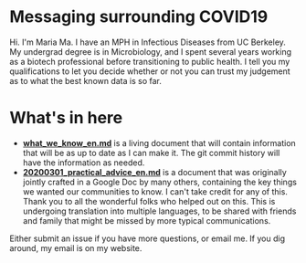 # Messaging surrounding COVID19 

Hi. I'm Maria Ma. I have an MPH in Infectious Diseases from UC Berkeley. My undergrad degree is in Microbiology, and I spent several years working as a biotech professional before transitioning to public health. I tell you my qualifications to let you decide whether or not you can trust my judgement as to what the best known data is so far. 

# What's in here

* **[what_we_know_en.md](what_we_know_en.md)** is a living document that will contain information that will be as up to date as I can make it. The git commit history will have the information as needed. 
* **[20200301_practical_advice_en.md](20200301_practical_advice_en.md)** is a document that was originally jointly crafted in a Google Doc by many others, containing the key things we wanted our communities to know. I can't take credit for any of this. Thank you to all the wonderful folks who helped out on this. This is undergoing translation into multiple languages, to be shared with friends and family that might be missed by more typical communications. 

Either submit an issue if you have more questions, or email me. If you dig around, my email is on my website.  
